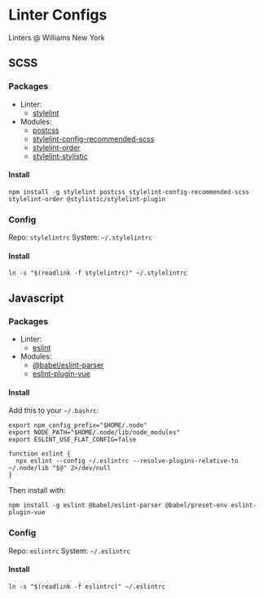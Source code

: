 # Linter Configs

Linters @ Williams New York

## SCSS

### Packages

* Linter:
  * [stylelint](https://github.com/stylelint/stylelint)
* Modules:
  * [postcss](https://github.com/postcss/postcss)
  * [stylelint-config-recommended-scss](https://github.com/stylelint-scss/stylelint-config-recommended-scss)
  * [stylelint-order](https://github.com/hudochenkov/stylelint-order)
  * [stylelint-stylistic](https://github.com/stylelint-stylistic/stylelint-stylistic)

#### Install

```
npm install -g stylelint postcss stylelint-config-recommended-scss stylelint-order @stylistic/stylelint-plugin
```

### Config

Repo: `stylelintrc`
System: `~/.stylelintrc`

#### Install

```
ln -s "$(readlink -f stylelintrc)" ~/.stylelintrc
```

## Javascript

### Packages

* Linter:
  * [eslint](https://github.com/eslint/eslint)
* Modules:
  * [@babel/eslint-parser](https://github.com/babel/babel-eslint)
  * [eslint-plugin-vue](https://github.com/vuejs/eslint-plugin-vue)

#### Install

Add this to your `~/.bashrc`:

```
export npm_config_prefix="$HOME/.node"
export NODE_PATH="$HOME/.node/lib/node_modules"
export ESLINT_USE_FLAT_CONFIG=false

function eslint {
  npx eslint --config ~/.eslintrc --resolve-plugins-relative-to ~/.node/lib "$@" 2>/dev/null
}
```

Then install with:

```
npm install -g eslint @babel/eslint-parser @babel/preset-env eslint-plugin-vue
```

### Config

Repo: `eslintrc`
System: `~/.eslintrc`

#### Install

```
ln -s "$(readlink -f eslintrc)" ~/.eslintrc
```
